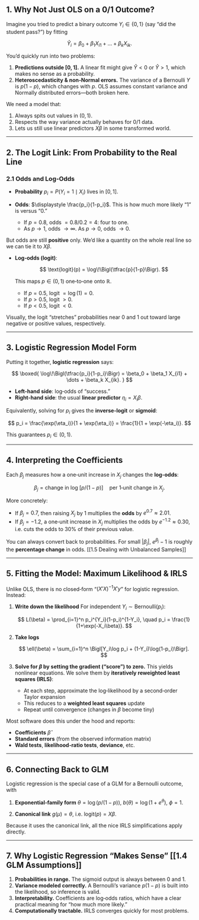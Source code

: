 ## 1. Why Not Just OLS on a 0/1 Outcome?

Imagine you tried to predict a binary outcome $Y_i\in\{0,1\}$ (say “did the student pass?”) by fitting

$$
\hat Y_i = \beta_0 + \beta_1 X_{i1} + \dots + \beta_k X_{ik}.
$$

You’d quickly run into two problems:

1. **Predictions outside $[0,1]$.**  A linear fit might give $\hat Y<0$ or $\hat Y>1$, which makes no sense as a probability.
2. **Heteroscedasticity & non‐Normal errors.**  The variance of a Bernoulli $Y$ is $p(1-p)$, which changes with $p$.  OLS assumes constant variance and Normally distributed errors—both broken here.

We need a model that:

1. Always spits out values in $(0,1)$.
2. Respects the way variance actually behaves for 0/1 data.
3. Lets us still use linear predictors $X\beta$ in some transformed world.

---

## 2. The Logit Link: From Probability to the Real Line

### 2.1 Odds and Log‐Odds

* **Probability** $p_i = P(Y_i=1\mid X_i)$ lives in $[0,1]$.
* **Odds**: $\displaystyle \frac{p_i}{1-p_i}$.  This is how much more likely “1” is versus “0.”

  * If $p=0.8$, odds $=0.8/0.2 = 4$: four to one.
  * As $p\to 1$, odds $\to\infty$.  As $p\to 0$, odds $\to0$.

But odds are still **positive** only.  We’d like a quantity on the whole real line so we can tie it to $X\beta$.

* **Log‐odds (logit)**:

  $$
    \text{logit}(p)
    = \log\!\Bigl(\tfrac{p}{1-p}\Bigr).
  $$

  This maps $p\in(0,1)$ one‐to‐one onto $\mathbb R$.

  * If $p=0.5$, logit $=\log(1)=0$.
  * If $p>0.5$, logit $>0$.
  * If $p<0.5$, logit $<0$.

Visually, the logit “stretches” probabilities near 0 and 1 out toward large negative or positive values, respectively.

---

## 3. Logistic Regression Model Form

Putting it together, **logistic regression** says:

$$
\boxed{
  \log\!\Bigl(\tfrac{p_i}{1-p_i}\Bigr)
  = \beta_0 + \beta_1 X_{i1} + \dots + \beta_k X_{ik}.
}
$$

* **Left-hand side**: log‐odds of “success.”
* **Right-hand side**: the usual **linear predictor** $\eta_i = X_i\beta$.

Equivalently, solving for $p_i$ gives the **inverse‐logit** or **sigmoid**:

$$
p_i 
= \frac{\exp(\eta_i)}{1 + \exp(\eta_i)}
= \frac{1}{1 + \exp(-\eta_i)}.
$$

This guarantees $p_i\in(0,1)$.

---

## 4. Interpreting the Coefficients

Each $\beta_j$ measures how a one‐unit increase in $X_j$ changes the **log‐odds**:

$$
\beta_j 
= \text{change in }\log\!\bigl[p/(1-p)\bigr]
  \quad\text{per 1‐unit change in }X_j.
$$

More concretely:

* If $\beta_j = 0.7$, then raising $X_j$ by 1 multiplies the **odds** by $e^{0.7}\approx2.01$.
* If $\beta_j = -1.2$, a one‐unit increase in $X_j$ multiplies the odds by $e^{-1.2}\approx0.30$, i.e. cuts the odds to 30% of their previous value.

You can always convert back to probabilities.  For small $|\beta_j|$, $e^{\beta_j}-1$ is roughly the **percentage change** in odds.
[[1.5 Dealing with Unbalanced Samples]]

---

## 5. Fitting the Model: Maximum Likelihood & IRLS

Unlike OLS, there is no closed‐form “$(X'X)^{-1}X'y$” for logistic regression.  Instead:

1. **Write down the likelihood**
   For independent $Y_i\sim\text{Bernoulli}(p_i)$:

   $$
     L(\beta)
     = \prod_{i=1}^n p_i^{Y_i}(1-p_i)^{1-Y_i},
     \quad
     p_i = \frac{1}{1+\exp(-X_i\beta)}.
   $$

2. **Take logs**

   $$
     \ell(\beta)
     = \sum_{i=1}^n \Bigl[Y_i\log p_i + (1-Y_i)\log(1-p_i)\Bigr].
   $$

3. **Solve for $\beta$ by setting the gradient (“score”) to zero.**
   This yields nonlinear equations.  We solve them by **iteratively reweighted least squares (IRLS)**:

   * At each step, approximate the log‐likelihood by a second‐order Taylor expansion
   * This reduces to a **weighted least squares** update
   * Repeat until convergence (changes in $\beta$ become tiny)

Most software does this under the hood and reports:

* **Coefficients** $\widehat\beta$
* **Standard errors** (from the observed information matrix)
* **Wald tests**, **likelihood‐ratio tests**, **deviance**, etc.

---

## 6. Connecting Back to GLM

Logistic regression is the special case of a GLM for a Bernoulli outcome, with

1. **Exponential‐family form**
   $\theta = \log(p/(1-p))$, $b(\theta)=\log(1+e^\theta)$, $\phi=1$.

2. **Canonical link**
   $g(\mu) = \theta$, i.e. $\text{logit}(p) = X\beta$.

Because it uses the canonical link, all the nice IRLS simplifications apply directly.

---

## 7. Why Logistic Regression “Makes Sense” [[1.4 GLM Assumptions]]

1. **Probabilities in range.**  The sigmoid output is always between 0 and 1.
2. **Variance modeled correctly.**  A Bernoulli’s variance $p(1-p)$ is built into the likelihood, so inference is valid.
3. **Interpretability.**  Coefficients are log‐odds ratios, which have a clear practical meaning for “how much more likely.”
4. **Computationally tractable.**  IRLS converges quickly for most problems.

